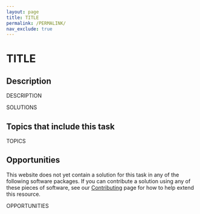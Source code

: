 ```yaml
---
layout: page
title: TITLE
permalink: /PERMALINK/
nav_exclude: true
---
```


# TITLE

## Description

DESCRIPTION

SOLUTIONS

## Topics that include this task

TOPICS

## Opportunities

This website does not yet contain a solution for this task in any of the following
software packages.  If you can contribute a solution using any of these pieces of
software, see our [Contributing](contributing) page for how to help extend this resource.

OPPORTUNITIES
